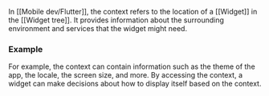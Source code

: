 In [[Mobile dev/Flutter]], the context refers to the location of a [[Widget]] in the [[Widget tree]]. It provides information about the surrounding environment and services that the widget might need.


### Example

For example, the context can contain information such as the theme of the app, the locale, the screen size, and more. By accessing the context, a widget can make decisions about how to display itself based on the context.

